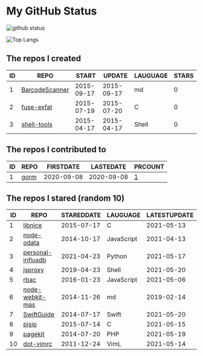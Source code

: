 # My GitHub Status

<img src="https://github-readme-stats-1.yihong0618.vercel.app/api?username=egenchen&show_icons=true&&&hide_title=true&count_private=true" alt="github status" />

![Top Langs](https://github-readme-stats-1.yihong0618.vercel.app/api/top-langs/?username=egenchen&layout=compact)

<!--START_SECTION:my_github-->
## The repos I created
| ID |                             REPO                             |   START    |   UPDATE   | LAUGUAGE | STARS |
|----|--------------------------------------------------------------|------------|------------|----------|-------|
|  1 | [BarcodeScanner](https://github.com/egenchen/BarcodeScanner) | 2015-09-17 | 2015-09-17 | md       |     0 |
|  2 | [fuse-exfat](https://github.com/egenchen/fuse-exfat)         | 2015-07-19 | 2015-07-20 | C        |     0 |
|  3 | [shell-tools](https://github.com/egenchen/shell-tools)       | 2015-04-17 | 2015-04-17 | Shell    |     0 |

## The repos I contributed to
| ID |                  REPO                   | FIRSTDATE  | LASTEDATE  |                                PRCOUNT                                 |
|----|-----------------------------------------|------------|------------|------------------------------------------------------------------------|
|  1 | [gorm](https://github.com/go-gorm/gorm) | 2020-09-08 | 2020-09-08 | [1](https://github.com/go-gorm/gorm/pulls?q=is%3Apr+author%3Aegenchen) |

## The repos I stared (random 10)
| ID |                                REPO                                | STAREDDATE |  LAUGUAGE  | LATESTUPDATE |
|----|--------------------------------------------------------------------|------------|------------|--------------|
|  1 | [libnice](https://github.com/libnice/libnice)                      | 2015-07-17 | C          | 2021-05-13   |
|  2 | [node-odata](https://github.com/TossShinHwa/node-odata)            | 2014-10-17 | JavaScript | 2021-04-13   |
|  3 | [personal-influxdb](https://github.com/c99koder/personal-influxdb) | 2021-04-23 | Python     | 2021-05-17   |
|  4 | [jsproxy](https://github.com/EtherDream/jsproxy)                   | 2019-04-23 | Shell      | 2021-05-20   |
|  5 | [rbac](https://github.com/seeden/rbac)                             | 2016-01-23 | JavaScript | 2021-05-06   |
|  6 | [node-webkit-mas](https://github.com/patr0nus/node-webkit-mas)     | 2014-11-26 | md         | 2019-02-14   |
|  7 | [SwiftGuide](https://github.com/ipader/SwiftGuide)                 | 2014-07-17 | Swift      | 2021-05-20   |
|  8 | [pjsip](https://github.com/chebur/pjsip)                           | 2015-07-14 | C          | 2021-05-15   |
|  9 | [pagekit](https://github.com/pagekit/pagekit)                      | 2014-07-20 | PHP        | 2021-05-19   |
| 10 | [dot-vimrc](https://github.com/humiaozuzu/dot-vimrc)               | 2011-12-24 | VimL       | 2021-05-14   |

<!--END_SECTION:my_github-->
